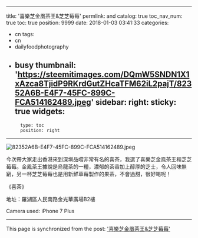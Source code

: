 
---
title: '喜樂芝金凰茶王&芝芝莓莓'
permlink: and
catalog: true
toc_nav_num: true
toc: true
position: 9999
date: 2018-01-03 03:41:33
categories:
- cn
tags:
- cn
- dailyfoodphotography
- busy
thumbnail: 'https://steemitimages.com/DQmW5SNDN1X1xAzca8TjidP9RKrdGutZHcaTFM62iL2pajT/82352A6B-E4F7-45FC-899C-FCA514162489.jpeg'
sidebar:
    right:
        sticky: true
widgets:
    -
        type: toc
        position: right
---



![82352A6B-E4F7-45FC-899C-FCA514162489.jpeg](https://steemitimages.com/DQmW5SNDN1X1xAzca8TjidP9RKrdGutZHcaTFM62iL2pajT/82352A6B-E4F7-45FC-899C-FCA514162489.jpeg)

今次帶大家走出香港來到深圳品嚐非常有名的喜茶，我選了喜樂芝金鳯茶王和芝芝莓莓。金鳳茶王據說是烏龍茶的一種，濃郁的茶香加上醇厚的芝士，令人回味無窮，另一杯芝芝莓莓也是用新鮮草莓製作的果茶，不會過甜，很好喝呢！


《喜茶》

地址：羅湖區人民南路金光華廣場B2樓

Camera used: iPhone 7 Plus

- - -

This page is synchronized from the post: ['喜樂芝金凰茶王&芝芝莓莓'](https://steemit.com/@htliao/and)
